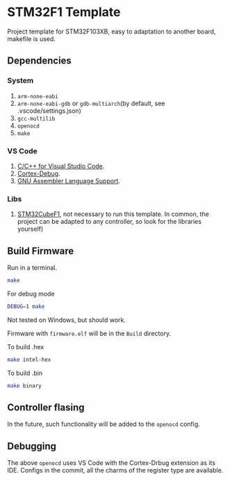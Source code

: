 # STM32F1 Template

Project template for STM32F103XB, easy to adaptation to another board, makefile is used.

## Dependencies

### System
1. `arm-none-eabi`
2. `arm-none-eabi-gdb` or `gdb-multiarch`(by default, see .vscode/settings.json)
3. `gcc-multilib`
4. `openocd`
5. `make`

### VS Code
1. [C/C++ for Visual Studio Code](https://marketplace.visualstudio.com/items?itemName=ms-vscode.cpptools).
2. [Cortex-Debug](https://marketplace.visualstudio.com/items?itemName=marus25.cortex-debug).
3. [GNU Assembler Language Support](https://marketplace.visualstudio.com/items?itemName=basdp.language-gas-x86).

### Libs
1. [STM32CubeF1](https://github.com/STMicroelectronics/STM32CubeF1), not necessary to run this template. In common, the project can be adapted to any controller, so look for the libraries yourself)

## Build Firmware
Run in a terminal.
```bash
make
```
For debug mode 
```bash
DEBUG=1 make
```
Not tested on Windows, but should work.

Firmware with `firmware.elf` will be in the `Build` directory.

To build .hex
```bash
make intel-hex
```
To build .bin
```bash
make binary
```
## Controller flasing

In the future, such functionality will be added to the `openocd` config.

## Debugging

The above `openocd` uses VS Code with the Cortex-Drbug extension as its IDE. Configs in the commit, all the charms of the register type are available.
